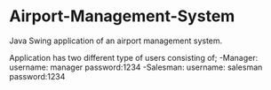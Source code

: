 # Airport-Management-System
Java Swing application of an airport management system.

Application has two different type of users consisting of;
-Manager: username: manager password:1234
-Salesman: username: salesman password:1234


